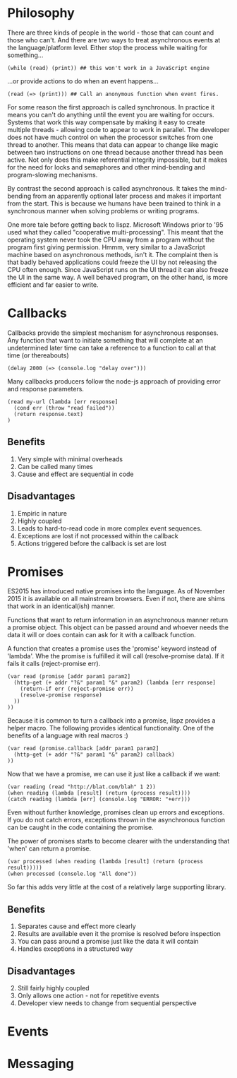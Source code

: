 # Philosophy
There are three kinds of people in the world - those that can count and those who can't. And there are two ways to treat asynchronous events at the language/platform level. Either stop the process while waiting for something...

    (while (read) (print)) ## this won't work in a JavaScript engine
    
...or provide actions to do when an event happens...

    (read (=> (print))) ## Call an anonymous function when event fires.
    
For some reason the first approach is called synchronous. In practice it means you can't do anything until the event you are waiting for occurs. Systems that work this way compensate by making it easy to create multiple threads - allowing code to appear to work in parallel. The developer does not have much control on when the processor switches from one thread to another. This means that data can appear to change like magic between two instructions on one thread because another thread has been active. Not only does this make referential integrity impossible, but it makes for the need for locks and semaphores and other mind-bending and program-slowing mechanisms.

By contrast the second approach is called asynchronous. It takes the mind-bending from an apparently optional later process and makes it important from the start. This is because we humans have been trained to think in a synchronous manner when solving problems or writing programs.

One more tale before getting back to lispz. Microsoft Windows prior to '95 used what they called "cooperative multi-processing". This meant that the operating system never took the CPU away from a program without the program first giving permission. Hmmm, very similar to a JavaScript machine based on asynchronous methods, isn't it. The complaint then is that badly behaved applications could freeze the UI by not releasing the CPU often enough. Since JavaScript runs on the UI thread it can also freeze the UI in the same way. A well behaved program, on the other hand, is more efficient and far easier to write.

# Callbacks
Callbacks provide the simplest mechanism for asynchronous responses. Any function that want to initiate something that will complete at an undetermined later time can take a reference to a function to call at that time (or thereabouts)

    (delay 2000 (=> (console.log "delay over")))
    
Many callbacks producers follow the node-js approach of providing error and response parameters.

    (read my-url (lambda [err response]
      (cond err (throw "read failed"))
      (return response.text)
    )
    
## Benefits
1. Very simple with minimal overheads
2. Can be called many times
3. Cause and effect are sequential in code

## Disadvantages
1. Empiric in nature
2. Highly coupled
3. Leads to hard-to-read code in more complex event sequences.
4. Exceptions are lost if not processed within the callback
5. Actions triggered before the callback is set are lost

# Promises
ES2015 has introduced native promises into the language. As of November 2015 it is available on all mainstream browsers. Even if not, there are shims that work in an identical(ish) manner.

Functions that want to return information in an asynchronous manner return a promise object. This object can be passed around and whoever needs the data it will or does contain can ask for it with a callback function.

A function that creates a promise uses the 'promise' keyword instead of 'lambda'. Whe the promise is fulfilled it will call (resolve-promise data). If it fails it calls (reject-promise err).

    (var read (promise [addr param1 param2]
      (http-get (+ addr "?&" param1 "&" param2) (lambda [err response]
        (return-if err (reject-promise err))
        (resolve-promise response)
      ))
    ))
    
Because it is common to turn a callback into a promise, lispz provides a helper macro. The following provides identical functionality. One of the benefits of a language with real macros :)

    (var read (promise.callback [addr param1 param2]
      (http-get (+ addr "?&" param1 "&" param2) callback)
    ))
    
Now that we have a promise, we can use it just like a callback if we want:

    (var reading (read "http://blat.com/blah" 1 2))
    (when reading (lambda [result] (return (process result))))
    (catch reading (lambda [err] (console.log "ERROR: "+err)))
    
Even without further knowledge, promises clean up errors and exceptions. If you do not catch errors, exceptions thrown in the asynchronous function can be caught in the code containing the promise.

The power of promises starts to become clearer with the understanding that 'when' can return a promise.

    (var processed (when reading (lambda [result] (return (process result)))))
    (when processed (console.log "All done"))

So far this adds very little at the cost of a relatively large supporting library.

## Benefits
1. Separates cause and effect more clearly
2. Results are available even it the promise is resolved before inspection
3. You can pass around a promise just like the data it will contain
4. Handles exceptions in a structured way

## Disadvantages
2. Still fairly highly coupled
3. Only allows one action - not for repetitive events
4. Developer view needs to change from sequential perspective

# Events
# Messaging
